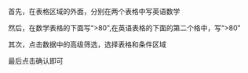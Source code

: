 首先，在表格区域的外面，分别在两个表格中写英语数学

然后，在数学表格的下面写“>80",在英语表格的下面的第二个格中，写“>80"

其次，点击数据中的高级筛选，选择表格和条件区域

最后点击确认即可